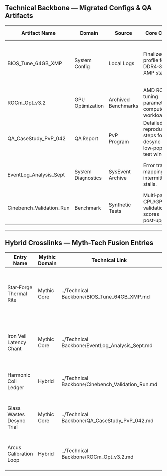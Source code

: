 ## Technical Backbone — Migrated Configs & QA Artifacts

| Artifact Name | Domain | Source | Core Content | Integration Notes |
|---------------|--------|--------|--------------|-------------------|
| BIOS_Tune_64GB_XMP | System Config | Local Logs | Finalized BIOS profile for DDR4‑3200 XMP stability. | Linked to Hardware Upgrade Chronicle; includes OC baseline validation. |
| ROCm_Opt_v3.2 | GPU Optimization | Archived Benchmarks | AMD ROCm tuning parameters for compute‑heavy workloads. | Cross‑referenced with MythOS performance schema. |
| QA_CaseStudy_PvP_042 | QA Report | PvP Program | Detailed bug reproduction steps for desync in low‑pop NA test window. | Tagged `PRIORITY` in QA Case Studies hub. |
| EventLog_Analysis_Sept | System Diagnostics | SysEvent Archive | Error trace mapping for intermittent I/O stalls. | Linked to Technical Ledger with recommended patch sequence. |
| Cinebench_Validation_Run | Benchmark | Synthetic Tests | Multi‑pass CPU/GPU validation scores post‑upgrade. | Embedded in Hardware Chronicle with airflow mapping notes. |

---

## Hybrid Crosslinks — Myth-Tech Fusion Entries

| Entry Name | Mythic Domain | Technical Link | Fusion Concept | Integration Notes |
|------------|---------------|----------------|----------------|-------------------|
| Star‑Forge Thermal Rite | Mythic Core | ../Technical Backbone/BIOS_Tune_64GB_XMP.md | Ritual framing of thermal discipline during hardware upgrades. | Links BIOS tuning profile to star‑forge mythos; used in performance rites. |
| Iron Veil Latency Chant | Mythic Core | ../Technical Backbone/EventLog_Analysis_Sept.md | Chant structure layered over I/O stall diagnostics. | Embeds technical patch sequence into ceremonial cadence. |
| Harmonic Coil Ledger | Hybrid | ../Technical Backbone/Cinebench_Validation_Run.md | Crypto compounding logs framed as campaign records. | Benchmarks embedded as “victory metrics” in saga entries. |
| Glass Wastes Desync Trial | Mythic Core | ../Technical Backbone/QA_CaseStudy_PvP_042.md | Narrative retelling of PvP desync as a mythic trial. | QA reproduction steps woven into trial’s “combat script.” |
| Arcus Calibration Loop | Hybrid | ../Technical Backbone/ROCm_Opt_v3.2.md | Cyclical chant paired with GPU optimization cycles. | Links ROCm parameters to arc‑return ritual structure. |
